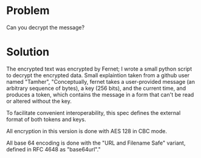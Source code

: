 # Problem
 Can you decrypt the message? 

# Solution
The encrypted text was encrypted by Fernet; I wrote a small python script to decrypt the encrypted data. Small explaintion taken from a github user named "Tamher", "Conceptually, fernet takes a user-provided message (an arbitrary sequence of bytes), a key (256 bits), and the current time, and produces a token, which contains the message in a form that can't be read or altered without the key.

To facilitate convenient interoperability, this spec defines the external format of both tokens and keys.

All encryption in this version is done with AES 128 in CBC mode.

All base 64 encoding is done with the "URL and Filename Safe" variant, defined in RFC 4648 as "base64url"."